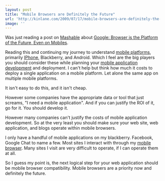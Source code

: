 ```yaml
---
layout: post
title: "Mobile Browsers are Definitely the Future"
url: 'http://kinlane.com/2009/07/17/mobile-browsers-are-definitely-the-future/'
image: ''
---
```


Was just reading a post on [Mashable][1] about [Google: Browser is the Platform of the Future, Even on Mobiles][2].

Reading this and continuing my journey to understand [mobile platforms][3], primarily [IPhone][4], Blackberry, and Android. Which I feel are the big players you should consider these while planning your [mobile application development][5] and deployment. I can't help but think how much it costs to deploy a single application on a mobile platform. Let alone the same app on multiple mobile platforms.

It isn't easy to do this, and it isn't cheap.

However some companies have the appropriate data or tool that just screams, "I need a mobile application". And if you can justify the ROI of it, go for it. You should develop it.

However many companies can't justify the costs of mobile application development. So at the very least you should make sure your web site, web application, and blogs operate within mobile browsers.

I only have a handful of mobile applications on my blackberry. Facebook, Google Chat to name a few. Most sites I interact with through my [mobile browser][6]. Many sites I visit are very difficult to operate, if I can operate them at all.

So I guess my point is, the next logical step for your web application should be mobile browser compatibility. Mobile browsers are a priority now and definitely the future.

   [1]: http://mashable.com/
   [2]: http://mashable.com/2009/07/17/google-browser-platform/
   [3]: http://en.wikipedia.org/wiki/Mobile_operating_system (Mobile operating system)
   [4]: http://developer.apple.com/iphone/ (IPhone OS)
   [5]: http://www.concentricsky.com/
   [6]: http://en.wikipedia.org/wiki/Mobile_browser (Mobile browser)
